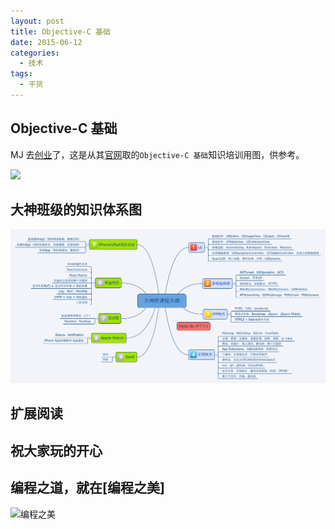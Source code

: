```yaml
---
layout: post
title: Objective-C 基础
date: 2015-06-12
categories:
  - 技术
tags:
  - 干货
---
```

## Objective-C 基础

MJ 去[创业](http://520it.com/ios.htm)了，这是从其[官网](http://520it.com/ios.htm)取的`Objective-C 基础`知识培训用图，供参考。


![](/img/article/06/2015-06-12-objective-c.png)


## 大神班级的知识体系图 

![](/img/article/06/2015-06-12-objective-c2.png)


## 扩展阅读


## 祝大家玩的开心

## 编程之道，就在[编程之美]

![编程之美](/img/weixin_qr.jpg)

